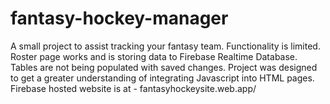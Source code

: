 # fantasy-hockey-manager
A small project to assist tracking your fantasy team. 
Functionality is limited. Roster page works and is storing data to Firebase Realtime Database. Tables are not being populated with saved changes. 
Project was designed to get a greater understanding of integrating Javascript into HTML pages. 
Firebase hosted website is at - fantasyhockeysite.web.app/
